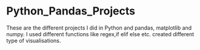 # Python_Pandas_Projects

These are the different projects I did in Python and pandas, matplotlib and numpy.
I used different functions like regex,if elif else etc.
created different type of visualisations.
